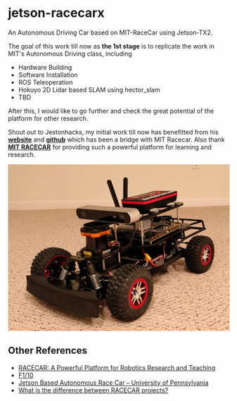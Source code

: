 # jetson-racecarx

An Autonomous Driving Car based on MIT-RaceCar using Jetson-TX2.

The goal of this work till now as **the 1st stage** is to replicate the work in MIT's Autonomous Driving class, including

- Hardware Building
- Software Installation
- ROS Teleoperation
- Hokuyo 2D Lidar based SLAM using hector_slam
- TBD

After this, I would like to go further and check the great potential of the platform for other research.

Shout out to Jestonhacks, my initial work till now has benefitted from his [**website**](https://www.jetsonhacks.com/racecar-j/) and [**github**](https://github.com/RacecarJ) which has been a bridge with MIT Racecar. Also thank [**MIT RACECAR**](https://mit-racecar.github.io/) for providing such a powerful platform for learning and research.

![](./images/jetson-racecar-finish.jpg)

## Other References

- [RACECAR: A Powerful Platform for Robotics Research and Teaching](https://medium.com/syncedreview/racecar-a-powerful-platform-for-robotics-research-and-teaching-55ca86c8dc8)
- [F1/10](http://f1tenth.org/)
- [Jetson Based Autonomous Race Car – University of Pennsylvania](https://www.jetsonhacks.com/2016/06/13/jetson-based-autonomous-race-car-university-pennsylvania/)
- [What is the difference between RACECAR projects?](https://www.jetsonhacks.com/2017/06/04/what-is-the-difference-between-racecar-projects/)
